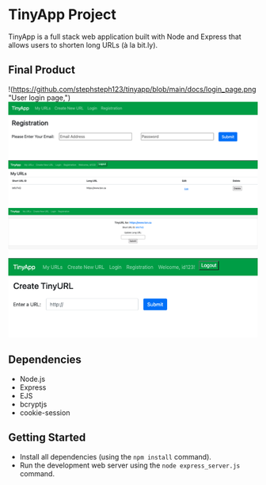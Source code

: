 # TinyApp Project

TinyApp is a full stack web application built with Node and Express that allows users to shorten long URLs (à la bit.ly).

## Final Product

<!-- [User login page,](https://github.com/stephsteph123/tinyapp/blob/main/docs/login_page.png)
[Where users register,](https://github.com/stephsteph123/tinyapp/blob/main/docs/reg_page.png)
[Users can view their URLs once logged in,](https://github.com/stephsteph123/tinyapp/blob/main/docs/my_urls.png)
[Users can edit their URLs,](https://github.com/stephsteph123/tinyapp/blob/main/docs/edit_long_url.png)
[Users can create new short URLs,](https://github.com/stephsteph123/tinyapp/blob/main/docs/create_new_url.png) -->

!(https://github.com/stephsteph123/tinyapp/blob/main/docs/login_page.png "User login page,")
![Where users register,](https://github.com/stephsteph123/tinyapp/blob/main/docs/reg_page.png "Where users register")
![Users can view their URLs once logged in,](https://github.com/stephsteph123/tinyapp/blob/main/docs/my_urls.png "Users can view their URLs once logged in")
![Users can edit their URLs,](https://github.com/stephsteph123/tinyapp/blob/main/docs/edit_long_url.png "Users can edit their URLs,")
![Users can create new short URLs,](https://github.com/stephsteph123/tinyapp/blob/main/docs/create_new_url.png "Users can create new short URLs,")


## Dependencies

- Node.js
- Express
- EJS
- bcryptjs
- cookie-session

## Getting Started

- Install all dependencies (using the `npm install` command).
- Run the development web server using the `node express_server.js` command.